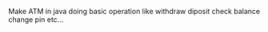 Make ATM in java 
doing basic operation like 
  withdraw 
  diposit
  check balance 
  change pin
  etc...
